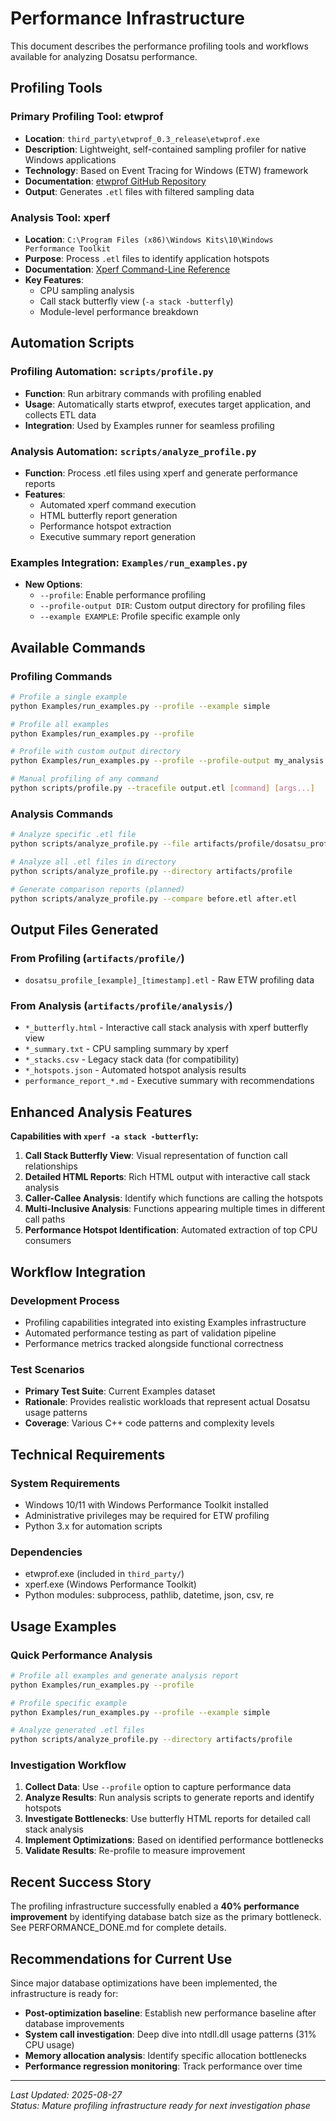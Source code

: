 # Performance Infrastructure

This document describes the performance profiling tools and workflows available for analyzing Dosatsu performance.

## Profiling Tools

### Primary Profiling Tool: etwprof

- **Location**: `third_party\etwprof_0.3_release\etwprof.exe`
- **Description**: Lightweight, self-contained sampling profiler for native Windows applications
- **Technology**: Based on Event Tracing for Windows (ETW) framework
- **Documentation**: [etwprof GitHub Repository](https://github.com/Donpedro13/etwprof)
- **Output**: Generates `.etl` files with filtered sampling data

### Analysis Tool: xperf

- **Location**: `C:\Program Files (x86)\Windows Kits\10\Windows Performance Toolkit`
- **Purpose**: Process `.etl` files to identify application hotspots
- **Documentation**: [Xperf Command-Line Reference](https://learn.microsoft.com/en-us/windows-hardware/test/wpt/xperf-command-line-reference)
- **Key Features**: 
  - CPU sampling analysis
  - Call stack butterfly view (`-a stack -butterfly`)
  - Module-level performance breakdown

## Automation Scripts

### Profiling Automation: `scripts/profile.py`

- **Function**: Run arbitrary commands with profiling enabled
- **Usage**: Automatically starts etwprof, executes target application, and collects ETL data
- **Integration**: Used by Examples runner for seamless profiling

### Analysis Automation: `scripts/analyze_profile.py`

- **Function**: Process .etl files using xperf and generate performance reports
- **Features**:
  - Automated xperf command execution
  - HTML butterfly report generation
  - Performance hotspot extraction
  - Executive summary report generation

### Examples Integration: `Examples/run_examples.py`

- **New Options**:
  - `--profile`: Enable performance profiling
  - `--profile-output DIR`: Custom output directory for profiling files
  - `--example EXAMPLE`: Profile specific example only

## Available Commands

### Profiling Commands

```bash
# Profile a single example
python Examples/run_examples.py --profile --example simple

# Profile all examples
python Examples/run_examples.py --profile

# Profile with custom output directory
python Examples/run_examples.py --profile --profile-output my_analysis

# Manual profiling of any command
python scripts/profile.py --tracefile output.etl [command] [args...]
```

### Analysis Commands

```bash
# Analyze specific .etl file
python scripts/analyze_profile.py --file artifacts/profile/dosatsu_profile_*.etl

# Analyze all .etl files in directory
python scripts/analyze_profile.py --directory artifacts/profile

# Generate comparison reports (planned)
python scripts/analyze_profile.py --compare before.etl after.etl
```

## Output Files Generated

### From Profiling (`artifacts/profile/`)
- `dosatsu_profile_[example]_[timestamp].etl` - Raw ETW profiling data

### From Analysis (`artifacts/profile/analysis/`)
- `*_butterfly.html` - Interactive call stack analysis with xperf butterfly view
- `*_summary.txt` - CPU sampling summary by xperf
- `*_stacks.csv` - Legacy stack data (for compatibility)
- `*_hotspots.json` - Automated hotspot analysis results
- `performance_report_*.md` - Executive summary with recommendations

## Enhanced Analysis Features

**Capabilities with `xperf -a stack -butterfly`:**

1. **Call Stack Butterfly View**: Visual representation of function call relationships
2. **Detailed HTML Reports**: Rich HTML output with interactive call stack analysis
3. **Caller-Callee Analysis**: Identify which functions are calling the hotspots
4. **Multi-Inclusive Analysis**: Functions appearing multiple times in different call paths
5. **Performance Hotspot Identification**: Automated extraction of top CPU consumers

## Workflow Integration

### Development Process
- Profiling capabilities integrated into existing Examples infrastructure
- Automated performance testing as part of validation pipeline
- Performance metrics tracked alongside functional correctness

### Test Scenarios
- **Primary Test Suite**: Current Examples dataset
- **Rationale**: Provides realistic workloads that represent actual Dosatsu usage patterns
- **Coverage**: Various C++ code patterns and complexity levels

## Technical Requirements

### System Requirements
- Windows 10/11 with Windows Performance Toolkit installed
- Administrative privileges may be required for ETW profiling
- Python 3.x for automation scripts

### Dependencies
- etwprof.exe (included in `third_party/`)
- xperf.exe (Windows Performance Toolkit)
- Python modules: subprocess, pathlib, datetime, json, csv, re

## Usage Examples

### Quick Performance Analysis
```bash
# Profile all examples and generate analysis report
python Examples/run_examples.py --profile

# Profile specific example  
python Examples/run_examples.py --profile --example simple

# Analyze generated .etl files
python scripts/analyze_profile.py --directory artifacts/profile
```

### Investigation Workflow
1. **Collect Data**: Use `--profile` option to capture performance data
2. **Analyze Results**: Run analysis scripts to generate reports and identify hotspots
3. **Investigate Bottlenecks**: Use butterfly HTML reports for detailed call stack analysis
4. **Implement Optimizations**: Based on identified performance bottlenecks
5. **Validate Results**: Re-profile to measure improvement

## Recent Success Story

The profiling infrastructure successfully enabled a **40% performance improvement** by identifying database batch size as the primary bottleneck. See PERFORMANCE_DONE.md for complete details.

## Recommendations for Current Use

Since major database optimizations have been implemented, the infrastructure is ready for:
- **Post-optimization baseline**: Establish new performance baseline after database improvements
- **System call investigation**: Deep dive into ntdll.dll usage patterns (31% CPU usage)
- **Memory allocation analysis**: Identify specific allocation bottlenecks
- **Performance regression monitoring**: Track performance over time

---

*Last Updated: 2025-08-27*  
*Status: Mature profiling infrastructure ready for next investigation phase*

